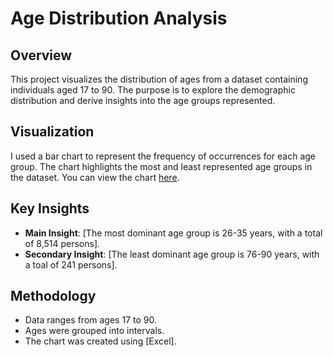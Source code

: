 # Age Distribution Analysis

## Overview

This project visualizes the distribution of ages from a dataset containing individuals aged 17 to 90. The purpose is to explore the demographic distribution and derive insights into the age groups represented.

## Visualization

I used a bar chart to represent the frequency of occurrences for each age group. The chart highlights the most and least represented age groups in the dataset. You can view the chart [here](https://github.com/chukwuebuka-nnonyelu/PRODIGY_DS_01/blob/main/Age%20Distribution%20Viz.xlsx).

## Key Insights

- **Main Insight**: [The most dominant age group is 26-35 years, with a total of 8,514 persons].
- **Secondary Insight**: [The least dominant age group is 76-90 years, with a toal of 241 persons].

## Methodology

- Data ranges from ages 17 to 90.
- Ages were grouped into intervals.
- The chart was created using [Excel].
